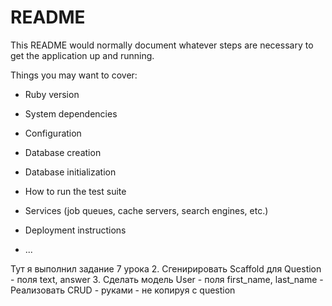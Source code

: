 # README

This README would normally document whatever steps are necessary to get the
application up and running.

Things you may want to cover:

* Ruby version

* System dependencies

* Configuration

* Database creation

* Database initialization

* How to run the test suite

* Services (job queues, cache servers, search engines, etc.)

* Deployment instructions

* ...

Тут я выполнил задание 7 урока 
2. Сгенирировать Scaffold для Question - поля text, answer
3. Сделать модель User - поля first_name, last_name - Реализовать CRUD - руками - не копируя с question
